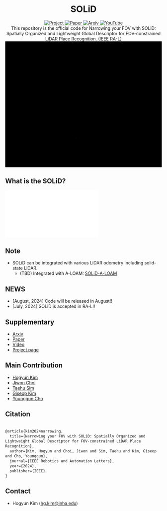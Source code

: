 <div align="center">
  <h1>SOLiD</h1>
  <a href="https://sites.google.com/view/lidar-solid">
    <img src="https://github.com/sparolab/Joint_ID/blob/main/fig/badges/badge-website.svg" alt="Project" />
  </a>
  <a href="https://ieeexplore.ieee.org/abstract/document/10629042">
    <img src="https://img.shields.io/badge/Paper-PDF-yellow" alt="Paper" />
  </a>
  <a href="https://arxiv.org/abs/2408.07330">
    <img src="https://img.shields.io/badge/arXiv-2408.07330-b31b1b.svg?style=flat-square" alt="Arxiv" />
  </a>
  <a href="https://www.youtube.com/watch?v=4sAWWfZTwLs">
    <img src="https://badges.aleen42.com/src/youtube.svg" alt="YouTube" />
  </a>
  <div>
    This repository is the official code for Narrowing your FOV with SOLiD: Spatially Organized and Lightweight Global Descriptor for FOV-constrained LiDAR Place Recognition. (IEEE RA-L)
  </div>
</div>
 
<div align="center">
  <img src="fig/kitti05_solid.gif" alt="LiDAR GIF" />
</div>

## What is the SOLiD?
![main_fig](fig/solid_generation.pdf)

## Note
* SOLiD can be integrated with various LiDAR odometry including solid-state LiDAR.
	* (TBD) Integrated with A-LOAM: [SOLiD-A-LOAM](https://github.com/sparolab/SOLiD-A-LOAM.git)

## NEWS
* [August, 2024] Code will be released in August!!
* [July, 2024] SOLiD is accepted in RA-L!!

## Supplementary
* [Arxiv](https://arxiv.org/abs/2408.07330#)
* [Paper](https://ieeexplore.ieee.org/abstract/document/10629042)
* [Video](https://www.youtube.com/watch?v=4sAWWfZTwLs)
* [Project page](https://sites.google.com/view/lidar-solid)

## Main Contribution
* [Hogyun Kim](https://scholar.google.com/citations?user=t5UEbooAAAAJ&hl=ko)
* [Jiwon Choi](https://scholar.google.com/citations?user=wL8VdUMAAAAJ&hl=ko)
* [Taehu Sim](https://scholar.google.com/citations?user=UPg-JuQAAAAJ&hl=ko)
* [Giseop Kim](https://scholar.google.com/citations?user=9mKOLX8AAAAJ&hl=ko)
* [Younggun Cho](https://scholar.google.com/citations?user=W5MOKWIAAAAJ&hl=ko)

## Citation
<pre>
<code>
@article{kim2024narrowing,
  title={Narrowing your FOV with SOLiD: Spatially Organized and Lightweight Global Descriptor for FOV-constrained LiDAR Place Recognition},
  author={Kim, Hogyun and Choi, Jiwon and Sim, Taehu and Kim, Giseop and Cho, Younggun},
  journal={IEEE Robotics and Automation Letters},
  year={2024},
  publisher={IEEE}
}</code>
</pre>  

## Contact
* Hogyun Kim (hg.kim@inha.edu)
